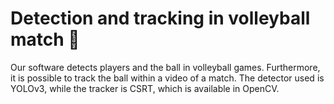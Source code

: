 # Detection and tracking in volleyball match :mag_right:
Our software detects players and the ball in volleyball games. Furthermore, it is possible to track the ball within a video of a match. The detector used is YOLOv3, while the tracker is CSRT, which is available in OpenCV. 
